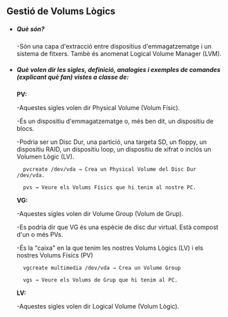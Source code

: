 ## Gestió de Volums Lògics
+ #####  Què són?
    -Són una capa d'extracció entre dispositius d'emmagatzematge i un sistema de fitxers. Tambè és anomenat Logical Volume Manager (LVM).
* ##### Què volen dir les sigles, definició, analogies i exemples de comandes (explicant què fan) vistes a classe de:
    __PV:__

    -Aquestes sigles volen dir Physical Volume (Volum Físic).

    -És un dispositiu d'emmagatzematge o, més ben dit, un dispositiu de blocs.

    -Podria ser un Disc Dur, una partició, una targeta SD, un floppy, un dispositiu RAID, un dispositiu loop, un dispositiu de xifrat o inclós un Volumen Lògic (LV).
    
        pvcreate /dev/vda → Crea un Physical Volume del Disc Dur /dev/vda.
    
        pvs → Veure els Volums Físics que hi tenim al nostre PC.
    
    
    __VG:__
    
    -Aquestes sigles volen dir Volume Group (Volum de Grup).
    
    -Es podria dir que VG és una espècie de disc dur virtual. Està compost d'un o més PVs.
    
    -És la "caixa" en la que tenim les nostres Volums Lògics (LV) i els nostres Volums Físics (PV)
    
        vgcreate multimedia /dev/vda → Crea un Volume Group
        
        vgs → Veure els Volums de Grup que hi tenim al PC.
    
    
    __LV:__
    
    -Aquestes sigles volen dir Logical Volume (Volum Lògic).
    
    

